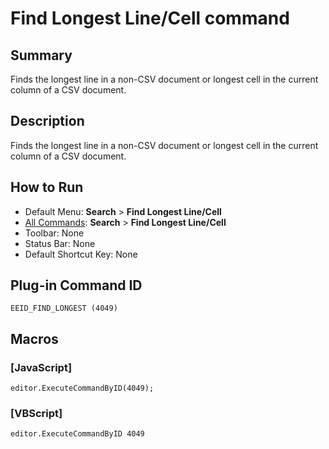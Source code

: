 # Find Longest Line/Cell command

## Summary

Finds the longest line in a non-CSV document or longest cell in the current column of a CSV document.

## Description

Finds the longest line in a non-CSV document or longest cell in the current column of a CSV document.

## How to Run

- Default Menu: **Search** \> **Find Longest Line/Cell**
- [All Commands](../tools/all_commands): **Search**
\> **Find Longest Line/Cell**
- Toolbar: None
- Status Bar: None
- Default Shortcut Key: None

## Plug-in Command ID

```
EEID_FIND_LONGEST (4049)```

## Macros

### \[JavaScript\]

```
editor.ExecuteCommandByID(4049);
```

### \[VBScript\]

```
editor.ExecuteCommandByID 4049
```
